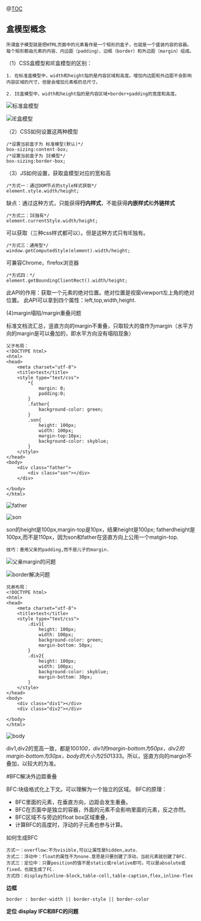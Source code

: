 @[TOC](这里写自定义目录标题)

## 盒模型概念

	所谓盒子模型就是把HTML页面中的元素看作是一个矩形的盒子，也就是一个盛装内容的容器。每个矩形都由元素的内容、内边距（padding）、边框（border）和外边距（margin）组成。
（1）CSS盒模型和IE盒模型的区别：

	1. 在标准盒模型中，width和height指的是内容区域和高度。增加内边距和外边距不会影响内容区域的尺寸，但是会增加元素框的总尺寸。
	
	2. IE盒模型中，width和height指的是内容区域+border+padding的宽度和高度。 


![标准盒模型](https://i.imgur.com/B5qc2nb.jpg)

![IE盒模型](https://i.imgur.com/iduzhy7.jpg)

（2）CSS如何设置这两种模型

	/*设置当前盒子为 标准模型(默认)*/
	box-sizing:content-box;
	/*设置当前盒子为 IE模型*/
	box-sizing:border-box;

（3）JS如何设置，获取盒模型对应的宽和高
	
	/*方式一：通过DOM节点的style样式获取*/
	element.style.width/height;
缺点：通过这种方式，只能获得**行内样式**，不能获得**内嵌样式**和**外链样式**

	/*方式二：IE独有*/
	element.currentStyle.width/height;
可以获取（三种css样式都可以）。但是这种方式只有IE独有。

	/*方式三：通用型*/
	window.getComputedStyle(element).width/height;
可兼容Chrome，firefox浏览器

	/*方式四：*/
	element.getBoundingClientRect().width/height;
此API的作用：获取一个元素的绝对位置。绝对位置是视窗viewport左上角的绝对位置。
此API可以拿到四个属性：left,top,width,height.

(4)margin塌陷/margin重叠问题

标准文档流汇总，竖直方向的margin不重叠，只取较大的值作为margin（水平方向的margin是可以叠加的，即水平方向没有塌陷现象）

	父子布局：
	<!DOCTYPE html>
	<html>
	<head>
		<meta charset="utf-8">
		<title>test</title>
		<style type="text/css">
			*{
				margin: 0;
				padding:0;
			}
			.father{
				background-color: green;
			}
			.son{
				height: 100px;
				width: 100px;
				margin-top:10px;
				background-color: skyblue;
			}
		</style>
	</head>
	<body>
		<div class="father">
			<div class="son"></div>
		</div>
	
	</body>
	</html>



![father](https://i.imgur.com/GLu45fe.jpg)

![son](https://i.imgur.com/zXcVcMH.jpg)

son的height是100px,margin-top是10px，结果height是100px;
fatherdheight是100px,而不是110px，因为son和father在竖直方向上公用一个matgin-top.
	
	技巧：善用父亲的padding,而不是儿子的margin.

![父亲margin的问题](https://i.imgur.com/ebJrzx6.jpg)

![border解决问题](https://i.imgur.com/Bn4IEty.jpg)


	兄弟布局：
	<!DOCTYPE html>
	<html>
	<head>
		<meta charset="utf-8">
		<title>test</title>
		<style type="text/css">
			.div1{
				height: 100px;
				width: 100px;
				background-color: green;
				margin-bottom: 50px;
			}
			.div2{
				height: 100px;
				width: 100px;
				background-color: skyblue;
				margin-bottom: 30px;
			}
		</style>
	</head>
	<body>
		<div class="div1"></div>
		<div class="div2"></div>
	
	</body>
	</html>
	
![body](https://i.imgur.com/q7MF7kV.jpg)

div1,div2的宽高一致，都是100*100，div1的margin-bottom为50px，div2的margin-bottom为30px，body的大小为250*1333。所以，竖直方向的margin不叠加，以较大的为准。

#BFC解决外边距重叠

BFC:块级格式化上下文。可以理解为一个独立的区域。
BFC的原理：
- BFC里面的元素，在垂直方向，边距会发生重叠。
- BFC在页面中是独立的容器，外面的元素不会影响里面的元素，反之亦然。
- BFC区域不与旁边的float box区域重叠，
- 计算BFC的高度时，浮动的子元素也参与计算。

如何生成BFC

	方式一：overflow:不为visible,可以让属性是hidden,auto.
	方式二：浮动中：float的属性不为none.意思是只要创建了浮动，当前元素就创建了BFC.
	方式三：定位中：只要position的值不是static或relative即可。可以是absolute或fixed，也就生成了FC.
	方式四：display为inline-block,table-cell,table-caption,flex,inline-flex


	


	

















**边框**

	border : border-width || border-style || border-color 











**定位**
**display**
**IFC和BFC的问题**